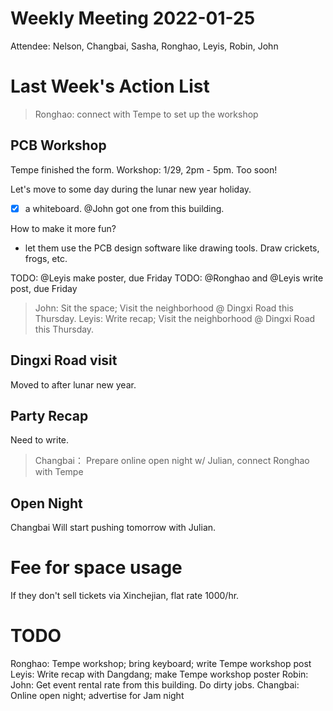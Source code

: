 Weekly Meeting 2022-01-25
========

Attendee: Nelson, Changbai, Sasha, Ronghao, Leyis, Robin, John

# Last Week's Action List

> Ronghao: connect with Tempe to set up the workshop

## PCB Workshop

Tempe finished the form. 
Workshop: 1/29, 2pm - 5pm. Too soon!

Let's move to some day during the lunar new year holiday.

- [x] a whiteboard. @John got one from this building.

How to make it more fun?

- let them use the PCB design software like drawing tools. Draw crickets, frogs, etc.

TODO: @Leyis make poster, due Friday
TODO: @Ronghao and @Leyis write post, due Friday

> John: Sit the space; Visit the neighborhood @ Dingxi Road this Thursday.
> Leyis: Write recap; Visit the neighborhood @ Dingxi Road this Thursday.

## Dingxi Road visit

Moved to after lunar new year.

## Party Recap

Need to write.

> Changbai： Prepare online open night w/ Julian, connect Ronghao with Tempe

## Open Night

Changbai Will start pushing tomorrow with Julian.

# Fee for space usage

If they don't sell tickets via Xinchejian, flat rate 1000/hr.

# TODO

Ronghao: Tempe workshop; bring keyboard; write Tempe workshop post
Leyis: Write recap with Dangdang; make Tempe workshop poster
Robin: 
John: Get event rental rate from this building. Do dirty jobs.
Changbai: Online open night; advertise for Jam night

